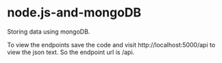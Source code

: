 # node.js-and-mongoDB
Storing data using mongoDB.

To view the endpoints save the code and visit
http://localhost:5000/api to view the json text.
So the endpoint url is /api.
